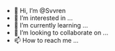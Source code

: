 - 👋 Hi, I’m @Svvren
- 👀 I’m interested in ...
- 🌱 I’m currently learning ...
- 💞️ I’m looking to collaborate on ...
- 📫 How to reach me ...

<!---
Svvren/Svvren is a ✨ special ✨ repository because its `README.md` (this file) appears on your GitHub profile.
You can click the Preview link to take a look at your changes.
--->
